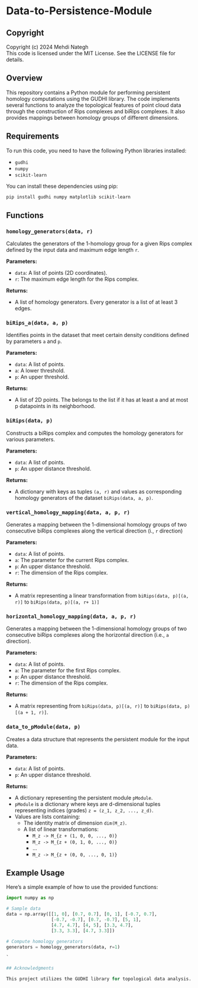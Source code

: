 # Data-to-Persistence-Module
## Copyright 

Copyright (c) 2024 Mehdi Nategh  
This code is licensed under the MIT License. See the LICENSE file for details.


## Overview

This repository contains a Python module for performing persistent homology computations using the GUDHI library. The code implements several functions to analyze the topological features of point cloud data through the construction of Rips complexes and biRips complexes. It also provides mappings between homology groups of different dimensions.

## Requirements

To run this code, you need to have the following Python libraries installed:

- `gudhi`
- `numpy`
- `scikit-learn`

You can install these dependencies using pip:

```bash
pip install gudhi numpy matplotlib scikit-learn
```

## Functions

### `homology_generators(data, r)`

Calculates the generators of the 1-homology group for a given Rips complex defined by the input data and maximum edge length `r`.

**Parameters:**

- `data`: A list of points (2D coordinates).
- `r`: The maximum edge length for the Rips complex.

**Returns:**

- A list of homology generators. Every generator is a list of at least 3 edges.

### `biRips_a(data, a, p)`

Identifies points in the dataset that meet certain density conditions defined by parameters `a` and `p`.

**Parameters:**

- `data`: A list of points.
- `a`: A lower threshold.
- `p`: An upper threshold.

**Returns:**

- A list of 2D points. The belongs to the list if it has at least a and at most p datapoints in its neighborhood. 

### `biRips(data, p)`

Constructs a biRips complex and computes the homology generators for various parameters.

**Parameters:**

- `data`: A list of points.
- `p`: An upper distance threshold.

**Returns:**

- A dictionary with keys as tuples `(a, r)` and values as corresponding homology generators of the dataset `biRips(data, a, p)`.

### `vertical_homology_mapping(data, a, p, r)`

Generates a mapping between the 1-dimensional homology groups of two consecutive biRips complexes along the vertical direction (i., `r` direction)

**Parameters:**

- `data`: A list of points.
- `a`: The parameter for the current Rips complex.
- `p`: An upper distance threshold.
- `r`: The dimension of the Rips complex.

**Returns:**

- A matrix representing a linear transformation from `biRips(data, p)[(a, r)]` to `biRips(data, p)[(a, r+ 1)]`

### `horizontal_homology_mapping(data, a, p, r)`

Generates a mapping between the 1-dimensional homology groups of two consecutive biRips complexes along the horizontal direction (i.e., `a` direction).

**Parameters:**

- `data`: A list of points.
- `a`: The parameter for the first Rips complex.
- `p`: An upper distance threshold.
- `r`: The dimension of the Rips complex.

**Returns:**

- A matrix representing from `biRips(data, p)[(a, r)]` to `biRips(data, p)[(a + 1, r)]`.

### `data_to_pModule(data, p)`

Creates a data structure that represents the persistent module for the input data.

**Parameters:**

- `data`: A list of points.
- `p`: An upper distance threshold.

**Returns:**

- A dictionary representing the persistent module `pModule`. 
- `pModule` is a dictionary where keys are d-dimensional tuples representing indices (grades) 
  `z = (z_1, z_2, ..., z_d)`. 
- Values are lists containing:
  - The identity matrix of dimension `dim(M_z)`.
  - A list of linear transformations:
    - `M_z -> M_{z + (1, 0, 0, ..., 0)}`
    - `M_z -> M_{z + (0, 1, 0, ..., 0)}`
    - ...
    - `M_z -> M_{z + (0, 0, ..., 0, 1)}`


## Example Usage

Here’s a simple example of how to use the provided functions:

```python
import numpy as np

# Sample data
data = np.array([[1, 0], [0.7, 0.7], [0, 1], [-0.7, 0.7], 
                 [-0.7, -0.7], [0.7, -0.7], [5, 1], 
                 [4.7, 4.7], [4, 5], [3.3, 4.7], 
                 [3.3, 3.3], [4.7, 3.3]])

# Compute homology generators
generators = homology_generators(data, r=1)

`

## Acknowledgments

This project utilizes the GUDHI library for topological data analysis. For more information, please visit https://gudhi.inria.fr/.
